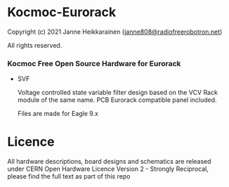 # Kocmoc-Eurorack

Copyright (c) 2021 Janne Heikkarainen (janne808@radiofreerobotron.net)

All rights reserved.

### Kocmoc Free Open Source Hardware for Eurorack

* SVF

   Voltage controlled state variable filter design based on the VCV Rack module of the same name. PCB Eurorack compatible panel included.

   Files are made for Eagle 9.x

# Licence

All hardware descriptions, board designs and schematics are released under CERN Open Hardware Licence Version 2 - Strongly Reciprocal, please find the full text as part of this repo
